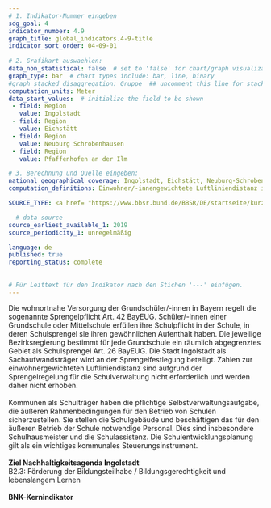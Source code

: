 ```yaml
---
# 1. Indikator-Nummer eingeben 
sdg_goal: 4 
indicator_number: 4.9
graph_title: global_indicators.4-9-title
indicator_sort_order: 04-09-01
 
# 2. Grafikart auswaehlen: 
data_non_statistical: false  # set to 'false' for chart/graph visualization 
graph_type: bar  # chart types include: bar, line, binary 
#graph_stacked_disaggregation: Gruppe  ## uncomment this line for stacked bars. eplace 'Geschlecht' with the field of aggregation. 
computation_units: Meter 
data_start_values:  # initialize the field to be shown  
 - field: Region 
   value: Ingolstadt 
 - field: Region 
   value: Eichstätt
 - field: Region 
   value: Neuburg Schrobenhausen 
 - field: Region 
   value: Pfaffenhofen an der Ilm

# 3. Berechnung und Quelle eingeben: 
national_geographical_coverage: Ingolstadt, Eichstätt, Neuburg-Schrobenhausen, Pfaffenhofen an der Ilm 
computation_definitions: Einwohner/-innengewichtete Luftliniendistanz in m zur nächsten Grundschule

SOURCE_TYPE: <a href= "https://www.bbsr.bund.de/BBSR/DE/startseite/kurzmeldungen/erreichbarkeit-grundschulen.html">Bundesinstitut für Bau-, Stadt- und Raumforschung</a>

  # data source  
source_earliest_available_1: 2019
source_periodicity_1: unregelmäßig 

language: de   
published: true 
reporting_status: complete
 
 
# Für Leittext für den Indikator nach den Stichen '---' einfügen. 
---
```

Die wohnortnahe Versorgung der Grundschüler/-innen in Bayern regelt die sogenannte Sprengelpflicht Art. 42 BayEUG. Schüler/-innen einer Grundschule oder Mittelschule erfüllen ihre Schulpflicht in der Schule, in deren Schulsprengel sie ihren gewöhnlichen Aufenthalt haben.  Die jeweilige Bezirksregierung bestimmt für jede Grundschule ein räumlich abgegrenztes Gebiet als Schulsprengel Art. 26 BayEUG. Die Stadt Ingolstadt als Sachaufwandsträger wird an der Sprengelfestlegung beteiligt. Zahlen zur einwohnergewichteten Luftliniendistanz sind aufgrund der Sprengelregelung für die Schulverwaltung nicht erforderlich und werden daher nicht erhoben.<br><br>
Kommunen als Schulträger haben die pflichtige Selbstverwaltungsaufgabe, die äußeren Rahmenbedingungen für den Betrieb von Schulen sicherzustellen. Sie stellen die
Schulgebäude und beschäftigen das für den äußeren Betrieb der Schule notwendige Personal. Dies sind insbesondere Schulhausmeister und die Schulassistenz. Die Schulentwicklungsplanung
gilt als ein wichtiges kommunales Steuerungsinstrument.<br>
<br>
<b>Ziel Nachhaltigkeitsagenda Ingolstadt</b><br>
B2.3: Förderung der Bildungsteilhabe / Bildungsgerechtigkeit und lebenslangem Lernen<br>
<br>
<b>BNK-Kernindikator</b><br>
